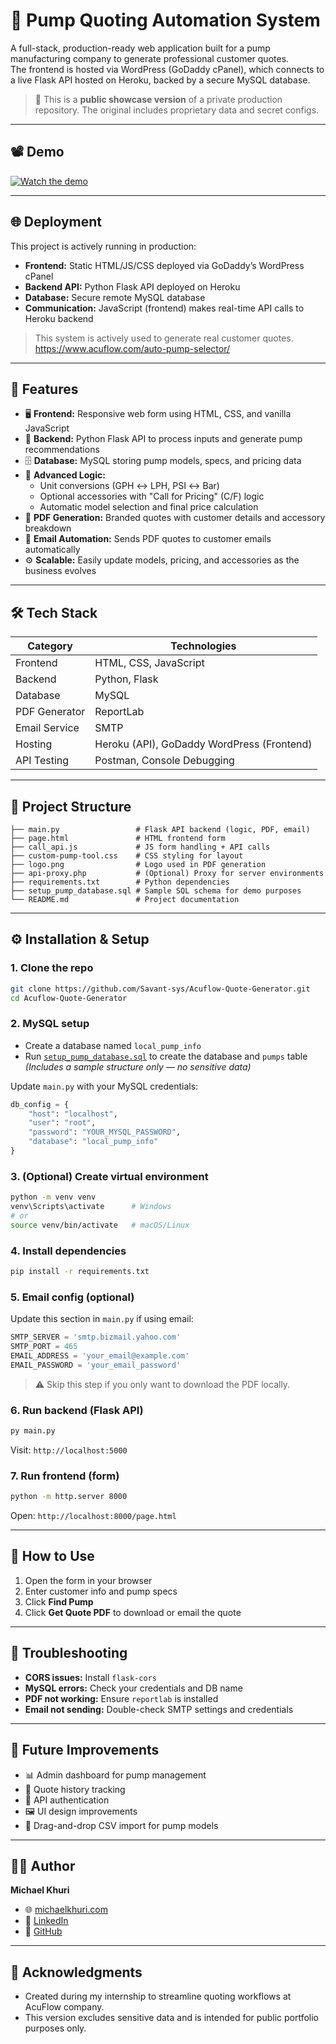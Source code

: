 
# 🚀 Pump Quoting Automation System

A full-stack, production-ready web application built for a pump manufacturing company to generate professional customer quotes.  
The frontend is hosted via WordPress (GoDaddy cPanel), which connects to a live Flask API hosted on Heroku, backed by a secure MySQL database.

> 📌 This is a **public showcase version** of a private production repository. The original includes proprietary data and secret configs.

---

## 📽️ Demo

[![Watch the demo](https://img.youtube.com/vi/JDMOYXBoGl0/0.jpg)](https://youtu.be/JDMOYXBoGl0)

---

## 🌐 Deployment

This project is actively running in production:

- **Frontend:** Static HTML/JS/CSS deployed via GoDaddy’s WordPress cPanel
- **Backend API:** Python Flask API deployed on Heroku
- **Database:** Secure remote MySQL database
- **Communication:** JavaScript (frontend) makes real-time API calls to Heroku backend

> This system is actively used to generate real customer quotes. https://www.acuflow.com/auto-pump-selector/

---

## 🧩 Features

- 🖥️ **Frontend:** Responsive web form using HTML, CSS, and vanilla JavaScript  
- 🔌 **Backend:** Python Flask API to process inputs and generate pump recommendations  
- 🗄️ **Database:** MySQL storing pump models, specs, and pricing data  
- 🧮 **Advanced Logic:**
  - Unit conversions (GPH ↔ LPH, PSI ↔ Bar)
  - Optional accessories with "Call for Pricing" (C/F) logic
  - Automatic model selection and final price calculation
- 📝 **PDF Generation:** Branded quotes with customer details and accessory breakdown
- 📧 **Email Automation:** Sends PDF quotes to customer emails automatically
- ⚙️ **Scalable:** Easily update models, pricing, and accessories as the business evolves

---

## 🛠️ Tech Stack

| Category        | Technologies                               |
|----------------|--------------------------------------------|
| Frontend       | HTML, CSS, JavaScript                      |
| Backend        | Python, Flask                              |
| Database       | MySQL                                      |
| PDF Generator  | ReportLab                                  |
| Email Service  | SMTP                                       |
| Hosting        | Heroku (API), GoDaddy WordPress (Frontend) |
| API Testing    | Postman, Console Debugging                 |

---

## 📁 Project Structure

```
├── main.py                 # Flask API backend (logic, PDF, email)
├── page.html               # HTML frontend form
├── call_api.js             # JS form handling + API calls
├── custom-pump-tool.css    # CSS styling for layout
├── logo.png                # Logo used in PDF generation
├── api-proxy.php           # (Optional) Proxy for server environments
├── requirements.txt        # Python dependencies
├── setup_pump_database.sql # Sample SQL schema for demo purposes
└── README.md               # Project documentation
```

---

## ⚙️ Installation & Setup

### 1. Clone the repo
```bash
git clone https://github.com/Savant-sys/Acuflow-Quote-Generator.git
cd Acuflow-Quote-Generator
```

### 2. MySQL setup
- Create a database named `local_pump_info`
- Run [`setup_pump_database.sql`](setup_pump_database.sql) to create the database and `pumps` table  
  *(Includes a sample structure only — no sensitive data)*

Update `main.py` with your MySQL credentials:
```python
db_config = {
    "host": "localhost",
    "user": "root",
    "password": "YOUR_MYSQL_PASSWORD",
    "database": "local_pump_info"
}
```

### 3. (Optional) Create virtual environment
```bash
python -m venv venv
venv\Scripts\activate      # Windows
# or
source venv/bin/activate   # macOS/Linux
```

### 4. Install dependencies
```bash
pip install -r requirements.txt
```

### 5. Email config (optional)
Update this section in `main.py` if using email:
```python
SMTP_SERVER = 'smtp.bizmail.yahoo.com'
SMTP_PORT = 465
EMAIL_ADDRESS = 'your_email@example.com'
EMAIL_PASSWORD = 'your_email_password'
```

> ⚠️ Skip this step if you only want to download the PDF locally.

### 6. Run backend (Flask API)
```bash
py main.py
```

Visit: `http://localhost:5000`

### 7. Run frontend (form)
```bash
python -m http.server 8000
```

Open: `http://localhost:8000/page.html`

---

## 🧪 How to Use

1. Open the form in your browser  
2. Enter customer info and pump specs  
3. Click **Find Pump**  
4. Click **Get Quote PDF** to download or email the quote  

---

## 🧯 Troubleshooting

- **CORS issues:** Install `flask-cors`
- **MySQL errors:** Check your credentials and DB name
- **PDF not working:** Ensure `reportlab` is installed
- **Email not sending:** Double-check SMTP settings and credentials

---

## 🔮 Future Improvements

- 📊 Admin dashboard for pump management
- 📂 Quote history tracking
- 🔐 API authentication
- 🖼️ UI design improvements
- 📁 Drag-and-drop CSV import for pump models

---

## 👨‍💻 Author

**Michael Khuri**

- 🌐 [michaelkhuri.com](https://michaelkhuri.com)
- 💼 [LinkedIn](https://linkedin.com/in/michael-khuri)
- 🧩 [GitHub](https://github.com/Savant-sys)

---

## 🙌 Acknowledgments

- Created during my internship to streamline quoting workflows at AcuFlow company.
- This version excludes sensitive data and is intended for public portfolio purposes only.
